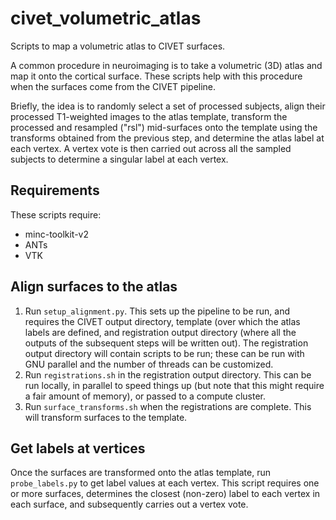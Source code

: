 # civet_volumetric_atlas
Scripts to map a volumetric atlas to CIVET surfaces.

A common procedure in neuroimaging is to take a volumetric (3D) atlas and map it onto the cortical surface. These scripts help with this procedure when the surfaces come from the CIVET pipeline.

Briefly, the idea is to randomly select a set of processed subjects, align their processed T1-weighted images to the atlas template, transform the processed and resampled ("rsl") mid-surfaces onto the template using the transforms obtained from the previous step, and determine the atlas label at each vertex. A vertex vote is then carried out across all the sampled subjects to determine a singular label at each vertex.

## Requirements

These scripts require:
- minc-toolkit-v2
- ANTs
- VTK

## Align surfaces to the atlas

1. Run `setup_alignment.py`. This sets up the pipeline to be run, and requires the CIVET output directory, template (over which the atlas labels are defined, and registration output directory (where all the outputs of the subsequent steps will be written out). The registration output directory will contain scripts to be run; these can be run with GNU parallel and the number of threads can be customized.
2. Run `registrations.sh` in the registration output directory. This can be run locally, in parallel to speed things up (but note that this might require a fair amount of memory), or passed to a compute cluster. 
3. Run `surface_transforms.sh` when the registrations are complete. This will transform surfaces to the template.

## Get labels at vertices

Once the surfaces are transformed onto the atlas template, run `probe_labels.py` to get label values at each vertex. This script requires one or more surfaces, determines the closest (non-zero) label to each vertex in each surface, and subsequently carries out a vertex vote.  